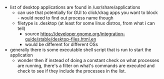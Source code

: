 - list of desktop applications are found in /usr/share/applications
  - can use that potentially for GUI to click/drag apps you want to block - would need to find out process name though
  - filetype is .desktop (at least for some linux distros, from what i can tell)
    - source https://developer.gnome.org/integration-guide/stable/desktop-files.html.en
    - would be different for different OSs
- generally there is some executable shell script that is run to start the application
  - wonder then if instead of doing a constant check on what processes are running, there's a filter on what's commands are executed and check to see if they include the processes in the list.
